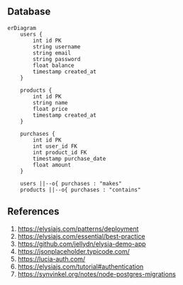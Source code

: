 ## Database

```mermaid
erDiagram
    users {
        int id PK
        string username
        string email
        string password
        float balance
        timestamp created_at
    }

    products {
        int id PK
        string name
        float price
        timestamp created_at
    }

    purchases {
        int id PK
        int user_id FK
        int product_id FK
        timestamp purchase_date
        float amount
    }

    users ||--o{ purchases : "makes"
    products ||--o{ purchases : "contains"
```

## References

1. https://elysiajs.com/patterns/deployment
2. https://elysiajs.com/essential/best-practice
3. https://github.com/jellydn/elysia-demo-app
4. https://jsonplaceholder.typicode.com/
5. https://lucia-auth.com/
6. https://elysiajs.com/tutorial#authentication
7. https://synvinkel.org/notes/node-postgres-migrations
